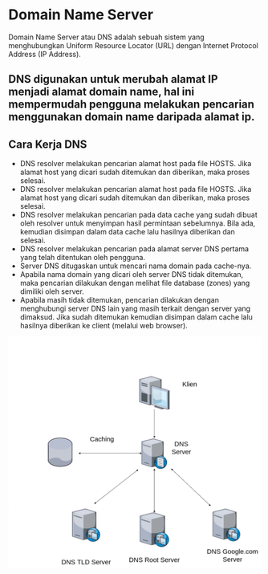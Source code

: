 # Domain Name Server
Domain Name Server atau DNS adalah sebuah sistem yang menghubungkan Uniform Resource Locator (URL) dengan Internet Protocol Address (IP Address).

DNS digunakan untuk merubah alamat IP menjadi alamat domain name, hal ini mempermudah pengguna melakukan pencarian menggunakan domain name daripada alamat ip.
---
## Cara Kerja DNS
* DNS resolver melakukan pencarian alamat host pada file HOSTS. Jika alamat host yang dicari sudah ditemukan dan diberikan, maka proses selesai.
* DNS resolver melakukan pencarian alamat host pada file HOSTS. Jika alamat host yang dicari sudah ditemukan dan diberikan, maka proses selesai.
* DNS resolver melakukan pencarian pada data cache yang sudah dibuat oleh resolver untuk menyimpan hasil permintaan sebelumnya. Bila ada, kemudian disimpan dalam data cache lalu hasilnya diberikan dan selesai.
* DNS resolver melakukan pencarian pada alamat server DNS pertama yang telah ditentukan oleh pengguna.
* Server DNS ditugaskan untuk mencari nama domain pada cache-nya.
* Apabila nama domain yang dicari oleh server DNS tidak ditemukan, maka pencarian dilakukan dengan melihat file database (zones) yang dimiliki oleh server.
* Apabila masih tidak ditemukan, pencarian dilakukan dengan menghubungi server DNS lain yang masih terkait dengan server yang dimaksud. Jika sudah ditemukan kemudian disimpan dalam cache lalu hasilnya diberikan ke client (melalui web browser).

![Image of 01](/folder-images-jawaban-07/01.png)
